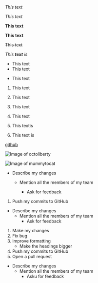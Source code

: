 *This text*

_This text_

**This text**

__This text__

~~This text~~

_This **text** is_

- This text
- This text
* This text

1. This text
2. This text
3. This text

1. This text
1. This textis
1. This text is

[github](http://github.com)

![Image of octoliberty](https://octodex.github.com/images/octoliberty.png)

![Image of mummytocat](https://octodex.github.com/images/mummytocat.gif)


* Describe my changes

  * Mention all the members of my team
  
    * Ask for feedback

1. Push my commits to GitHub

  * Describe my changes 
     * Mention all the members of my team     
       * Ask for feedback



1. Make my changes
  1. Fix bug
  2. Improve formatting
     * Make the headings bigger
2. Push my commits to GitHub
3. Open a pull request
  * Describe my changes
    * Mention all the members of my team
      * Asku for feedback
